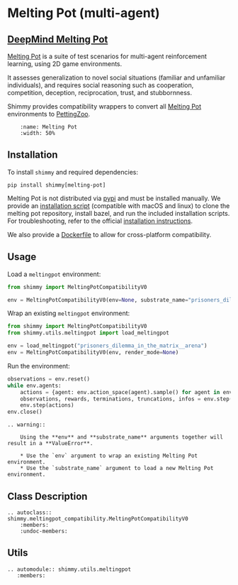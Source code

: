 # Melting Pot (multi-agent)

## [DeepMind Melting Pot](https://github.com/deepmind/meltingpot) 

[Melting Pot](https://github.com/deepmind/meltingpot) is a suite of test scenarios for multi-agent reinforcement learning, using 2D game environments.

It assesses generalization to novel social situations (familiar and unfamiliar individuals),
and requires social reasoning such as cooperation, competition, deception, reciprocation, trust, and stubbornness. 

Shimmy provides compatibility wrappers to convert all [Melting Pot](https://github.com/deepmind/meltingpot) environments to [PettingZoo](https://pettingzoo.farama.org/).

```{figure} /_static/img/meltingpot.gif
    :name: Melting Pot
    :width: 50%
```

## Installation

To install `shimmy` and required dependencies:

```
pip install shimmy[melting-pot]
```

Melting Pot is not distributed via [pypi](https://pypi.org/) and must be installed manually. We provide an [installation script](https://github.com/Farama-Foundation/Shimmy/blob/main/scripts/install_melting_pot.sh) (compatible with macOS and linux) to clone the melting pot repository, install bazel, and run the included installation scripts. For troubleshooting,  refer to the official [installation instructions](https://github.com/deepmind/meltingpot#installation).

We also provide a [Dockerfile](https://github.com/Farama-Foundation/Shimmy/blob/main/bin/bsuite.Dockerfile) to allow for cross-platform compatibility.


## Usage

Load a `meltingpot` environment:
```python
from shimmy import MeltingPotCompatibilityV0

env = MeltingPotCompatibilityV0(env=None, substrate_name="prisoners_dilemma_in_the_matrix__arena", render_mode=None)
```

Wrap an existing `meltingpot` environment:
```python
from shimmy import MeltingPotCompatibilityV0
from shimmy.utils.meltingpot import load_meltingpot

env = load_meltingpot("prisoners_dilemma_in_the_matrix__arena") 
env = MeltingPotCompatibilityV0(env, render_mode=None)
```

Run the environment:
```python
observations = env.reset()
while env.agents:
    actions = {agent: env.action_space(agent).sample() for agent in env.agents}
    observations, rewards, terminations, truncations, infos = env.step(actions)
    env.step(actions)
env.close()
```

```{eval-rst}
.. warning::

    Using the **env** and **substrate_name** arguments together will result in a **ValueError**.
    
    * Use the `env` argument to wrap an existing Melting Pot environment.
    * Use the `substrate_name` argument to load a new Melting Pot environment.
```

## Class Description

```{eval-rst}
.. autoclass:: shimmy.meltingpot_compatibility.MeltingPotCompatibilityV0
    :members:
    :undoc-members:
```


## Utils
```{eval-rst}
.. automodule:: shimmy.utils.meltingpot
   :members:
```
